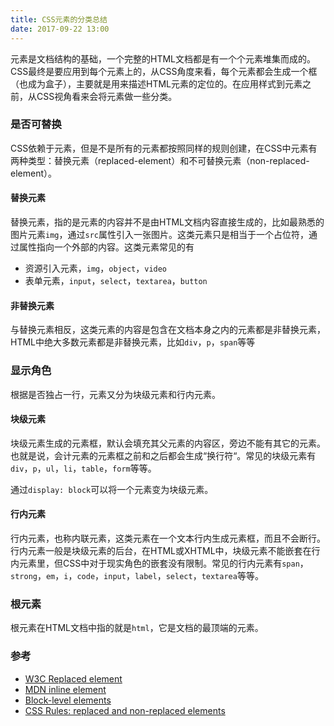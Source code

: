 ```yaml
---
title: CSS元素的分类总结
date: 2017-09-22 13:00
---
```


元素是文档结构的基础，一个完整的HTML文档都是有一个个元素堆集而成的。CSS最终是要应用到每个元素上的，从CSS角度来看，每个元素都会生成一个框（也成为盒子），主要就是用来描述HTML元素的定位的。在应用样式到元素之前，从CSS视角看来会将元素做一些分类。

### 是否可替换

CSS依赖于元素，但是不是所有的元素都按照同样的规则创建，在CSS中元素有两种类型：替换元素（replaced-element）和不可替换元素（non-replaced-element）。

#### 替换元素

替换元素，指的是元素的内容并不是由HTML文档内容直接生成的，比如最熟悉的图片元素`img`，通过`src`属性引入一张图片。这类元素只是相当于一个占位符，通过属性指向一个外部的内容。这类元素常见的有

+ 资源引入元素，`img`，`object`，`video`
+ 表单元素，`input`，`select`，`textarea`，`button`

#### 非替换元素

与替换元素相反，这类元素的内容是包含在文档本身之内的元素都是非替换元素，HTML中绝大多数元素都是非替换元素，比如`div`，`p`，`span`等等

### 显示角色

根据是否独占一行，元素又分为块级元素和行内元素。

#### 块级元素

块级元素生成的元素框，默认会填充其父元素的内容区，旁边不能有其它的元素。也就是说，会计元素的元素框之前和之后都会生成“换行符“。常见的块级元素有`div`，`p`，`ul`，`li`，`table`，`form`等等。

通过`display: block`可以将一个元素变为块级元素。

#### 行内元素

行内元素，也称内联元素，这类元素在一个文本行内生成元素框，而且不会断行。行内元素一般是块级元素的后台，在HTML或XHTML中，块级元素不能嵌套在行内元素里，但CSS中对于现实角色的嵌套没有限制。常见的行内元素有`span`，`strong`，`em`，`i`，`code`，`input`，`label`，`select`，`textarea`等等。

### 根元素

根元素在HTML文档中指的就是`html`，它是文档的最顶端的元素。

### 参考

+ [W3C Replaced element](https://www.w3.org/TR/CSS21/conform.html#replaced-element)
+ [MDN inline element](https://developer.mozilla.org/en-US/docs/Web/HTML/Inline_elements)
+ [Block-level elements](https://developer.mozilla.org/en-US/docs/Web/HTML/Block-level_elements)
+ [CSS Rules: replaced and non-replaced elements](http://cssbasics.zemplate.com/css-rule-organization/52-css-rules-replaced-elements-and-non-replaced-elements)
